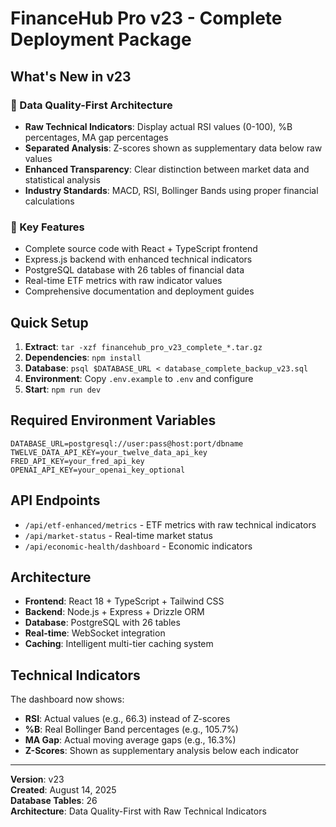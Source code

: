 # FinanceHub Pro v23 - Complete Deployment Package

## What's New in v23

### 🎯 Data Quality-First Architecture
- **Raw Technical Indicators**: Display actual RSI values (0-100), %B percentages, MA gap percentages
- **Separated Analysis**: Z-scores shown as supplementary data below raw values
- **Enhanced Transparency**: Clear distinction between market data and statistical analysis
- **Industry Standards**: MACD, RSI, Bollinger Bands using proper financial calculations

### 🚀 Key Features
- Complete source code with React + TypeScript frontend
- Express.js backend with enhanced technical indicators
- PostgreSQL database with 26 tables of financial data
- Real-time ETF metrics with raw indicator values
- Comprehensive documentation and deployment guides

## Quick Setup

1. **Extract**: `tar -xzf financehub_pro_v23_complete_*.tar.gz`
2. **Dependencies**: `npm install`
3. **Database**: `psql $DATABASE_URL < database_complete_backup_v23.sql`
4. **Environment**: Copy `.env.example` to `.env` and configure
5. **Start**: `npm run dev`

## Required Environment Variables

```
DATABASE_URL=postgresql://user:pass@host:port/dbname
TWELVE_DATA_API_KEY=your_twelve_data_api_key
FRED_API_KEY=your_fred_api_key
OPENAI_API_KEY=your_openai_key_optional
```

## API Endpoints

- `/api/etf-enhanced/metrics` - ETF metrics with raw technical indicators
- `/api/market-status` - Real-time market status
- `/api/economic-health/dashboard` - Economic indicators

## Architecture

- **Frontend**: React 18 + TypeScript + Tailwind CSS
- **Backend**: Node.js + Express + Drizzle ORM
- **Database**: PostgreSQL with 26 tables
- **Real-time**: WebSocket integration
- **Caching**: Intelligent multi-tier caching system

## Technical Indicators

The dashboard now shows:
- **RSI**: Actual values (e.g., 66.3) instead of Z-scores
- **%B**: Real Bollinger Band percentages (e.g., 105.7%)
- **MA Gap**: Actual moving average gaps (e.g., 16.3%)
- **Z-Scores**: Shown as supplementary analysis below each indicator

---
**Version**: v23  
**Created**: August 14, 2025  
**Database Tables**: 26  
**Architecture**: Data Quality-First with Raw Technical Indicators